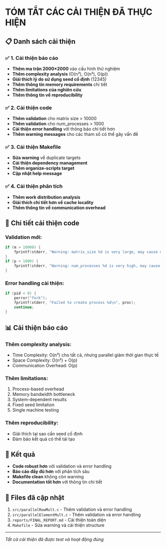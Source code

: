 # TÓM TẮT CÁC CẢI THIỆN ĐÃ THỰC HIỆN

## 📋 Danh sách cải thiện

### ✅ **1. Cải thiện báo cáo**
- **Thêm ma trận 2000×2000** vào cấu hình thử nghiệm
- **Thêm complexity analysis** (O(n³), O(n²), O(p))
- **Giải thích lý do sử dụng seed cố định** (12345)
- **Thêm thông tin memory requirements** chi tiết
- **Thêm limitations của nghiên cứu**
- **Thêm thông tin về reproducibility**

### ✅ **2. Cải thiện code**
- **Thêm validation** cho matrix size > 10000
- **Thêm validation** cho num_processes > 1000
- **Cải thiện error handling** với thông báo chi tiết hơn
- **Thêm warning messages** cho các tham số có thể gây vấn đề

### ✅ **3. Cải thiện Makefile**
- **Sửa warning** về duplicate targets
- **Cải thiện dependency management**
- **Thêm organize-scripts target**
- **Cập nhật help message**

### ✅ **4. Cải thiện phân tích**
- **Thêm work distribution analysis**
- **Giải thích chi tiết hơn về cache locality**
- **Thêm thông tin về communication overhead**

## 🔧 **Chi tiết cải thiện code**

### **Validation mới:**
```c
if (m > 10000) {
    fprintf(stderr, "Warning: matrix_size %d is very large, may cause memory issues\n", m);
}
if (p > 1000) {
    fprintf(stderr, "Warning: num_processes %d is very high, may cause system overload\n", p);
}
```

### **Error handling cải thiện:**
```c
if (pid < 0) {
    perror("fork");
    fprintf(stderr, "Failed to create process %d\n", proc);
    continue;
}
```

## 📊 **Cải thiện báo cáo**

### **Thêm complexity analysis:**
- Time Complexity: O(n³) cho tất cả, nhưng parallel giảm thời gian thực tế
- Space Complexity: O(n²) + O(p)
- Communication Overhead: O(p)

### **Thêm limitations:**
1. Process-based overhead
2. Memory bandwidth bottleneck
3. System-dependent results
4. Fixed seed limitation
5. Single machine testing

### **Thêm reproducibility:**
- Giải thích tại sao cần seed cố định
- Đảm bảo kết quả có thể tái tạo

## 🎯 **Kết quả**

- **Code robust hơn** với validation và error handling
- **Báo cáo đầy đủ hơn** với phân tích sâu
- **Makefile clean** không còn warning
- **Documentation tốt hơn** với thông tin chi tiết

## 📁 **Files đã cập nhật**

1. `src/parallelRowMult.c` - Thêm validation và error handling
2. `src/parallelElementMult.c` - Thêm validation và error handling  
3. `reports/FINAL_REPORT.md` - Cải thiện toàn diện
4. `Makefile` - Sửa warning và cải thiện structure

---
*Tất cả cải thiện đã được test và hoạt động đúng*
